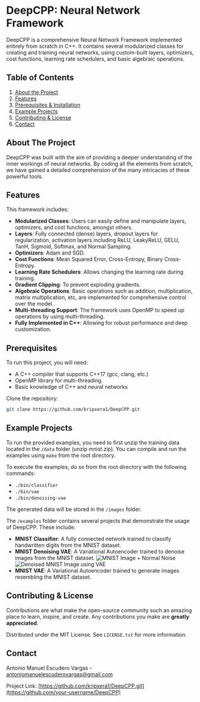 # DeepCPP: Neural Network Framework

DeepCPP is a comprehensive Neural Network Framework implemented entirely from scratch in C++. It contains several modularized classes for creating and training neural networks, using custom-built layers, optimizers, cost functions, learning rate schedulers, and basic algebraic operations. 

## Table of Contents

1. [About the Project](#about-the-project)
2. [Features](#features)
3. [Prerequisites & Installation](#prerequisites--installation)
4. [Example Projects](#usage--example-projects)
5. [Contributing & License](#contributing--license)
6. [Contact](#contact)

## About The Project

DeepCPP was built with the aim of providing a deeper understanding of the inner workings of neural networks. By coding all the elements from scratch, we have gained a detailed comprehension of the many intricacies of these powerful tools.

## Features

This framework includes:

- **Modularized Classes**: Users can easily define and manipulate layers, optimizers, and cost functions, amongst others.
- **Layers**: Fully connected (dense) layers, dropout layers for regularization, activation layers including ReLU, LeakyReLU, GELU, TanH, Sigmoid, Softmax, and Normal Sampling.
- **Optimizers**: Adam and SGD.
- **Cost Functions**: Mean Squared Error, Cross-Entropy, Binary Cross-Entropy.
- **Learning Rate Schedulers**: Allows changing the learning rate during training.
- **Gradient Clipping**: To prevent exploding gradients.
- **Algebraic Operations**: Basic operations such as addition, multiplication, matrix multiplication, etc, are implemented for comprehensive control over the model.
- **Multi-threading Support**: The framework uses OpenMP to speed up operations by using multi-threading.
- **Fully Implemented in C++**: Allowing for robust performance and deep customization.

## Prerequisites

To run this project, you will need:

- A C++ compiler that supports C++17 (gcc, clang, etc.)
- OpenMP library for multi-threading.
- Basic knowledge of C++ and neural networks

Clone the repository:
```bash
git clone https://github.com/kripxera1/DeepCPP.git
```

## Example Projects

To run the provided examples, you need to first unzip the training data located in the `/data` folder (unzip mnist.zip). You can compile and run the examples using `make` from the root directory.

To execute the examples, do so from the root directory with the following commands:

- `./bin/classifier`
- `./bin/vae`
- `./bin/denoising-vae`

The generated data will be stored in the `/images` folder.

The `/examples` folder contains several projects that demonstrate the usage of DeepCPP. These include:

- **MNIST Classifier**: A fully connected network trained to classify handwritten digits from the MNIST dataset.
- **MNIST Denoising VAE**: A Variational Autoencoder trained to denoise images from the MNIST dataset.
![MNIST Image + Normal Noise](link-to-noisy)
![Denoised MNIST Image using VAE](link-to-denoised)
- **MNIST VAE**: A Variational Autoencoder trained to generate images resembling the MNIST dataset.

## Contributing & License

Contributions are what make the open-source community such an amazing place to learn, inspire, and create. Any contributions you make are **greatly appreciated**. 

Distributed under the MIT License. See `LICENSE.txt` for more information.

## Contact

Antonio Manuel Escudero Vargas - antoniomanuelescuderovargas@gmail.com

Project Link: [https://github.com/kripxera1/DeepCPP.git](https://github.com/your-username/DeepCPP)
